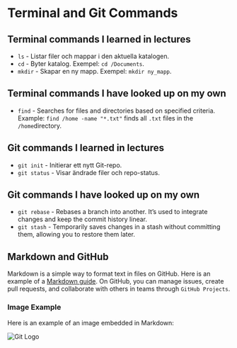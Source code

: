 # Terminal and Git Commands

## Terminal commands I learned in lectures
- `ls` - Listar filer och mappar i den aktuella katalogen.
- `cd` - Byter katalog. Exempel: `cd /Documents`.
- `mkdir` - Skapar en ny mapp. Exempel: `mkdir ny_mapp`.

## Terminal commands I have looked up on my own
- `find` - Searches for files and directories based on specified criteria. Example: `find /home -name "*.txt"` finds all `.txt` files in the `/home`directory. 

## Git commands I learned in lectures
- `git init` - Initierar ett nytt Git-repo.
- `git status` - Visar ändrade filer och repo-status.

## Git commands I have looked up on my own
- `git rebase` - Rebases a branch into another. It’s used to integrate changes and keep the commit history linear. 
- `git stash` - Temporarily saves changes in a stash without committing them, allowing you to restore them later. 

## Markdown and GitHub
Markdown is a simple way to format text in files on GitHub. Here is an example of a [Markdown guide](https://www.markdownguide.org/).
On GitHub, you can manage issues, create pull requests, and collaborate with others in teams through `GitHub Projects`.

### Image Example
Here is an example of an image embedded in Markdown:

![Git Logo](https://git-scm.com/images/logos/downloads/Git-Logo-2Color.png)

